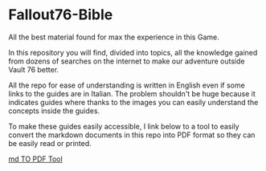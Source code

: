 # Fallout76-Bible
All the best material found for max the experience in this Game.

In this repository you will find, divided into topics, all the knowledge gained from dozens of searches on the internet to make our adventure outside Vault 76 better.

All the repo for ease of understanding is written in English even if some links to the guides are in Italian. The problem shouldn't be huge because it indicates guides where thanks to the images you can easily understand the concepts inside the guides. 

To make these guides easily accessible, I link below to a tool to easily convert the markdown documents in this repo into PDF format so they can be easily read or printed.

[md TO PDF Tool](https://products.aspose.app/pdf/conversion/md-to-pdf)